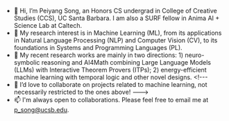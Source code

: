 - 👋 Hi, I’m Peiyang Song, an Honors CS undergrad in College of Creative Studies (CCS), UC Santa Barbara. I am also a SURF fellow in Anima AI + Science Lab at Caltech.
- 👀 My research interest is in Machine Learning (ML), from its applications in Natural Language Processing (NLP) and Computer Vision (CV), to its foundations in Systems and Programming Languages (PL).
- 🌱 My recent research works are mainly in two directions: 1) neuro-symbolic reasoning and AI4Math combining Large Language Models (LLMs) with Interactive Theorem Provers (ITPs); 2) energy-efficient machine learning with temporal logic and other novel designs. <!---
- 💞️ I’d love to collaborate on projects related to machine learning, not necessarily restricted to the ones above! --->
- 📫 I'm always open to collaborations. Please feel free to email me at p_song@ucsb.edu.
<!---
Peiyang-Song/Peiyang-Song is a ✨ special ✨ repository because its `README.md` (this file) appears on your GitHub profile.
You can click the Preview link to take a look at your changes.
--->
